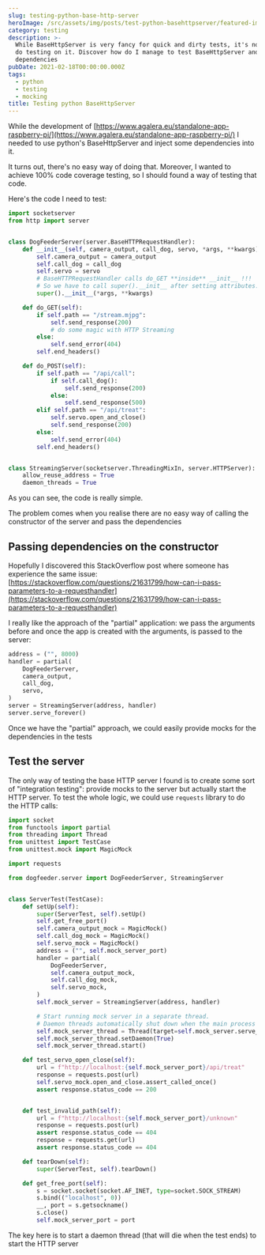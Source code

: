```yaml
---
slug: testing-python-base-http-server
heroImage: /src/assets/img/posts/test-python-basehttpserver/featured-image.jpg
category: testing
description: >-
  While BaseHttpServer is very fancy for quick and dirty tests, it's not easy to
  do testing on it. Discover how do I manage to test BaseHttpServer and mock
  dependencies
pubDate: 2021-02-18T00:00:00.000Z
tags:
  - python
  - testing
  - mocking
title: Testing python BaseHttpServer
---
```


While the development of <a href="https://www.agalera.eu/standalone-app-raspberry-pi">[https://www.agalera.eu/standalone-app-raspberry-pi/](https://www.agalera.eu/standalone-app-raspberry-pi/)</a> I needed to use python's BaseHttpServer and inject some dependencies into it.

It turns out, there's no easy way of doing that. Moreover, I wanted to achieve 100% code coverage testing, so I should found a way of testing that code.

Here's the code I need to test:

```python
import socketserver
from http import server


class DogFeederServer(server.BaseHTTPRequestHandler):
    def __init__(self, camera_output, call_dog, servo, *args, **kwargs):
        self.camera_output = camera_output
        self.call_dog = call_dog
        self.servo = servo
        # BaseHTTPRequestHandler calls do_GET **inside** __init__ !!!
        # So we have to call super().__init__ after setting attributes.
        super().__init__(*args, **kwargs)

    def do_GET(self):
        if self.path == "/stream.mjpg":
            self.send_response(200)
            # do some magic with HTTP Streaming
        else:
            self.send_error(404)
        self.end_headers()

    def do_POST(self):
        if self.path == "/api/call":
            if self.call_dog():
                self.send_response(200)
            else:
                self.send_response(500)
        elif self.path == "/api/treat":
            self.servo.open_and_close()
            self.send_response(200)
        else:
            self.send_error(404)
        self.end_headers()


class StreamingServer(socketserver.ThreadingMixIn, server.HTTPServer):
    allow_reuse_address = True
    daemon_threads = True

```

As you can see, the code is really simple.

The problem comes when you realise there are no easy way of calling the constructor of the server and pass the dependencies

## Passing dependencies on the constructor

Hopefully I discovered this StackOverflow post where someone has experience the same issue: [https://stackoverflow.com/questions/21631799/how-can-i-pass-parameters-to-a-requesthandler](https://stackoverflow.com/questions/21631799/how-can-i-pass-parameters-to-a-requesthandler)

I really like the approach of the "partial" application: we pass the arguments before and once the app is created with the arguments, is passed to the server:

```python
address = ("", 8000)
handler = partial(
    DogFeederServer,
    camera_output,
    call_dog,
    servo,
)
server = StreamingServer(address, handler)
server.serve_forever()
```

Once we have the "partial" approach, we could easily provide mocks for the dependencies in the tests

## Test the server

The only way of testing the base HTTP server I found is to create some sort of "integration testing": provide mocks to the server but actually start the HTTP server. To test the whole logic, we could use `requests` library to do the HTTP calls:

```python
import socket
from functools import partial
from threading import Thread
from unittest import TestCase
from unittest.mock import MagicMock

import requests

from dogfeeder.server import DogFeederServer, StreamingServer


class ServerTest(TestCase):
    def setUp(self):
        super(ServerTest, self).setUp()
        self.get_free_port()
        self.camera_output_mock = MagicMock()
        self.call_dog_mock = MagicMock()
        self.servo_mock = MagicMock()
        address = ("", self.mock_server_port)
        handler = partial(
            DogFeederServer,
            self.camera_output_mock,
            self.call_dog_mock,
            self.servo_mock,
        )
        self.mock_server = StreamingServer(address, handler)

        # Start running mock server in a separate thread.
        # Daemon threads automatically shut down when the main process exits.
        self.mock_server_thread = Thread(target=self.mock_server.serve_forever)
        self.mock_server_thread.setDaemon(True)
        self.mock_server_thread.start()

    def test_servo_open_close(self):
        url = f"http://localhost:{self.mock_server_port}/api/treat"
        response = requests.post(url)
        self.servo_mock.open_and_close.assert_called_once()
        assert response.status_code == 200


    def test_invalid_path(self):
        url = f"http://localhost:{self.mock_server_port}/unknown"
        response = requests.post(url)
        assert response.status_code == 404
        response = requests.get(url)
        assert response.status_code == 404

    def tearDown(self):
        super(ServerTest, self).tearDown()

    def get_free_port(self):
        s = socket.socket(socket.AF_INET, type=socket.SOCK_STREAM)
        s.bind(("localhost", 0))
        __, port = s.getsockname()
        s.close()
        self.mock_server_port = port
```

The key here is to start a daemon thread (that will die when the test ends) to start the HTTP server
